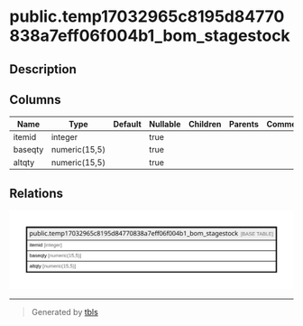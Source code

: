 # public.temp17032965c8195d84770838a7eff06f004b1_bom_stagestock

## Description

## Columns

| Name | Type | Default | Nullable | Children | Parents | Comment |
| ---- | ---- | ------- | -------- | -------- | ------- | ------- |
| itemid | integer |  | true |  |  |  |
| baseqty | numeric(15,5) |  | true |  |  |  |
| altqty | numeric(15,5) |  | true |  |  |  |

## Relations

![er](public.temp17032965c8195d84770838a7eff06f004b1_bom_stagestock.svg)

---

> Generated by [tbls](https://github.com/k1LoW/tbls)

